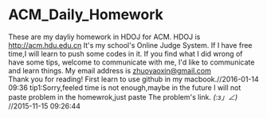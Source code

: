 # ACM_Daily_Homework 
These are my dayliy homework in HDOJ for ACM.
HDOJ is http://acm.hdu.edu.cn It's my school's Online Judge System.
If I have free time,I will learn to push some codes in it.
If you find what I did wrong of have some tips, welcome to communicate with me, I'd like to communicate and learn things.
My email address is zhuoyaoxin@gmail.com  
Thank you for reading!
First learn to use github in my macbook.//2016-01-14 09:36
tip1:Sorry,feeled time is not enough,maybe in the future I will not paste problem in the homewrok,just paste The problem's link. _(:з」∠)_     //2015-11-15 09:26:44
